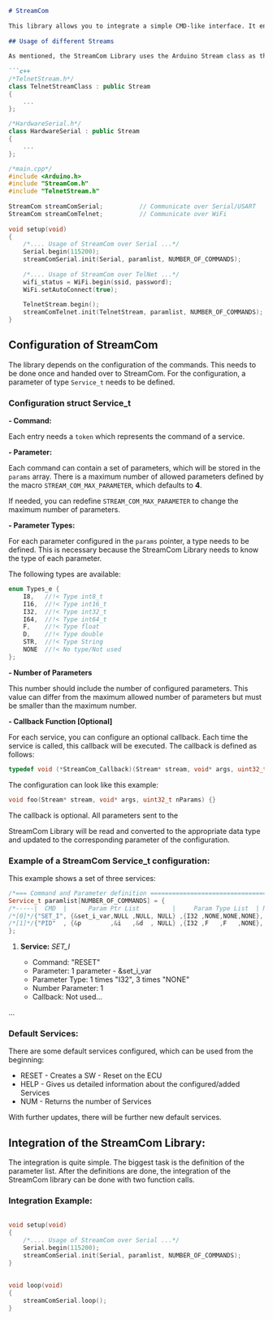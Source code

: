
```markdown
# StreamCom
 
This library allows you to integrate a simple CMD-like interface. It enables you to configure different commands, parameters, and, if needed, callbacks for interaction between the command line and the Arduino software. The library uses the Arduino Stream interface, making it easy to switch between communication interfaces.
 
## Usage of different Streams
 
As mentioned, the StreamCom Library uses the Arduino Stream class as the communication interface. Therefore, any communication interface that derives from `Stream` can be used to communicate with this library.
 
```c++
/*TelnetStream.h*/
class TelnetStreamClass : public Stream 
{
    ...
};

/*HardwareSerial.h*/
class HardwareSerial : public Stream
{
    ...
};
```
 
```cpp
/*main.cpp*/
#include <Arduino.h>
#include "StreamCom.h"
#include "TelnetStream.h"
 
StreamCom streamComSerial;          // Communicate over Serial/USART
StreamCom streamComTelnet;          // Communicate over WiFi
 
void setup(void) 
{
    /*.... Usage of StreamCom over Serial ...*/
    Serial.begin(115200);
    streamComSerial.init(Serial, paramlist, NUMBER_OF_COMMANDS);
 
    /*.... Usage of StreamCom over TelNet ...*/
    wifi_status = WiFi.begin(ssid, password);
    WiFi.setAutoConnect(true);
 
    TelnetStream.begin();
    streamComTelnet.init(TelnetStream, paramlist, NUMBER_OF_COMMANDS);
}
```
 
## Configuration of StreamCom
 
The library depends on the configuration of the commands. This needs to be done once and handed over to StreamCom. For the configuration, a parameter of type `Service_t` needs to be defined.
 
### Configuration struct Service_t
 
**- Command:**
 
Each entry needs a `token` which represents the command of a service.
 
**- Parameter:**
 
Each command can contain a set of parameters, which will be stored in the `params` array. There is a maximum number of allowed parameters defined by the macro `STREAM_COM_MAX_PARAMETER`, which defaults to **4**.
 
If needed, you can redefine `STREAM_COM_MAX_PARAMETER` to change the maximum number of parameters.
 
**- Parameter Types:**
 
For each parameter configured in the `params` pointer, a type needs to be defined. This is necessary because the StreamCom Library needs to know the type of each parameter.
 
The following types are available: 
 
```c++
enum Types_e {
    I8,   //!< Type int8_t
    I16,  //!< Type int16_t
    I32,  //!< Type int32_t
    I64,  //!< Type int64_t
    F,    //!< Type float
    D,    //!< Type double
    STR,  //!< Type String
    NONE  //!< No type/Not used
};
```
 
**- Number of Parameters**
 
This number should include the number of configured parameters. This value can differ from the maximum allowed number of parameters but must be smaller than the maximum number.
 
**- Callback Function [Optional]**
 
For each service, you can configure an optional callback. Each time the service is called, this callback will be executed. The callback is defined as follows:
 
```c++
typedef void (*StreamCom_Callback)(Stream* stream, void* args, uint32_t nParams);
```
 
The configuration can look like this example:
 
```c++
void foo(Stream* stream, void* args, uint32_t nParams) {}
```
 
The callback is optional. All parameters sent to the

 StreamCom Library will be read and converted to the appropriate data type and updated to the corresponding parameter of the configuration.
 
### Example of a StreamCom Service_t configuration:
 
This example shows a set of three services: 
 
```c++
/*=== Command and Parameter definition =============================================*/
Service_t paramlist[NUMBER_OF_COMMANDS] = {
/*-----|  CMD  |      Param Ptr List         |     Param Type List  | NrPar| Clbk |-*/
/*[0]*/{"SET_I", {&set_i_var,NULL ,NULL, NULL} ,{I32 ,NONE,NONE,NONE},   1 , NULL},
/*[1]*/{"PID"  , {&p        ,&i   ,&d  , NULL} ,{I32 ,F   ,F   ,NONE},   3 , set_pid}
};
```
 
1.  **Service:** *SET_I*
 
    - Command: "RESET"
    - Parameter: 1 parameter - &set_i_var
    - Parameter Type: 1 times "I32", 3 times "NONE"
    - Number Parameter: 1
    - Callback: Not used...
 
...
 
### Default Services:
 
There are some default services configured, which can be used from the beginning:
 
- RESET - Creates a SW - Reset on the ECU
- HELP  - Gives us detailed information about the configured/added Services
- NUM   - Returns the number of Services
 
With further updates, there will be further new default services.
 
## Integration of the StreamCom Library:
 
The integration is quite simple. The biggest task is the definition of the parameter list. After the definitions are done, the integration of the StreamCom library can be done with two function calls.
 
### Integration Example:
 
```c++
 
void setup(void) 
{
    /*.... Usage of StreamCom over Serial ...*/
    Serial.begin(115200);
    streamComSerial.init(Serial, paramlist, NUMBER_OF_COMMANDS);                  //Init of the StreamCom Library 
}
 
 
void loop(void) 
{
    streamComSerial.loop();                                                     //Cyclic call of the main function to handle the requests.
}
 
```
